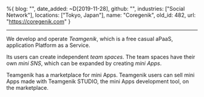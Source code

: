 %{
  blog: "",
  date_added: ~D[2019-11-28],
  github: "",
  industries: ["Social Network"],
  locations: ["Tokyo, Japan"],
  name: "Coregenik",
  old_id: 482,
  url: "https://coregenik.com"
}

---

We develop and operate _Teamgenik_, which is a free casual aPaaS, application Platform as a Service.

Its users can create independent _team spaces_.
The team spaces have their own _mini SNS_, which can be expanded by creating _mini Apps_.

Teamgenik has a marketplace for mini Apps.
Teamgenik users can sell mini Apps made with Teamgenik STUDIO, the mini Apps development tool, on the marketplace.
